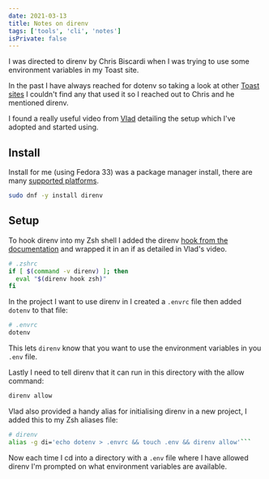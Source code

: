 ```yaml
---
date: 2021-03-13
title: Notes on direnv
tags: ['tools', 'cli', 'notes']
isPrivate: false
---
```


<!-- cSpell:ignore direnv,vlad,envrc -->

I was directed to direnv by Chris Biscardi when I was trying to use
some environment variables in my Toast site.

In the past I have always reached for dotenv so taking a look at other
[Toast sites] I couldn't find any that used it so I reached out to Chris
and he mentioned direnv.

I found a really useful video from [Vlad] detailing the setup which
I've adopted and started using.

## Install

Install for me (using Fedora 33) was a package manager install, there
are many [supported platforms].

```bash
sudo dnf -y install direnv
```

## Setup

To hook direnv into my Zsh shell I added the direnv [hook from the
documentation] and wrapped it in an if as detailed in Vlad's video.

```bash
# .zshrc
if [ $(command -v direnv) ]; then
  eval "$(direnv hook zsh)"
fi
```

In the project I want to use direnv in I created a `.envrc` file then
added `dotenv` to that file:

```bash
# .envrc
dotenv
```

This lets `direnv` know that you want to use the environment variables
in you `.env` file.

Lastly I need to tell direnv that it can run in this directory with
the allow command:

```bash
direnv allow
```

Vlad also provided a handy alias for initialising direnv in a new
project, I added this to my Zsh aliases file:

````bash
# direnv
alias -g di='echo dotenv > .envrc && touch .env && direnv allow'```
````

Now each time I cd into a directory with a `.env` file where I have
allowed direnv I'm prompted on what environment variables are
available.

[toast sites]: https://scottspence.com/posts/notes-on-toast/#resources
[vlad]: https://www.youtube.com/watch?v=YkxoGRpHcVQ
[supported platforms]:
	https://direnv.net/docs/installation.html#from-system-packages
[hook from the documentation]: https://direnv.net/docs/hook.html

